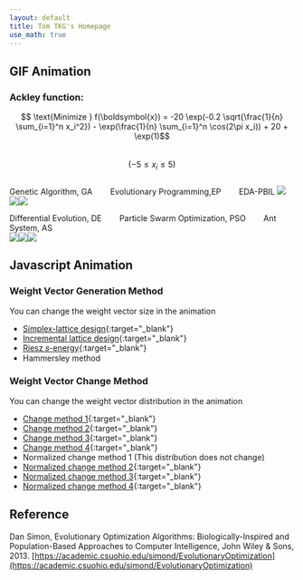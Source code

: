 ```yaml
---
layout: default
title: Tom TKG's Homepage
use_math: true
---
```


## GIF Animation
### Ackley function:
$$ \text{Minimize } f(\boldsymbol{x}) = -20 \exp(-0.2 \sqrt{\frac{1}{n} \sum_{i=1}^n x_i^2}) - \exp(\frac{1}{n} \sum_{i=1}^n \cos(2\pi x_i)) + 20 + \exp(1)$$  
$$(-5 \leq x_i \leq 5)$$  
Genetic Algorithm, GA&nbsp;&nbsp;&nbsp;&nbsp;&nbsp;&nbsp;&nbsp;&nbsp;Evolutionary Programming,EP&nbsp;&nbsp;&nbsp;&nbsp;&nbsp;&nbsp;&nbsp;&nbsp;EDA-PBIL
<a href="animation/AckleyGA.gif"><img src="animation/AckleyGA.gif"></a><a href="animation/AckleyEP.gif"><img src="animation/AckleyEP.gif"></a><a href="animation/AckleyPBIL.gif"><img src="animation/AckleyPBIL.gif"></a>

Differential Evolution, DE&nbsp;&nbsp;&nbsp;&nbsp;&nbsp;&nbsp;&nbsp;&nbsp;Particle Swarm Optimization, PSO&nbsp;&nbsp;&nbsp;&nbsp;&nbsp;&nbsp;&nbsp;&nbsp;Ant System, AS  
<a href="animation/AckleyDE.gif"><img src="animation/AckleyDE.gif"></a><a href="animation/AckleyPSO.gif"><img src="animation/AckleyPSO.gif"></a><a href="animation/AckleyAS.gif"><img src="animation/AckleyAS.gif"></a>

## Javascript Animation
### Weight Vector Generation Method
You can change the weight vector size in the animation
* [Simplex-lattice design](animation/SLD.html){:target="_blank"}
* [Incremental lattice design](animation/ILD.html){:target="_blank"}
* [Riesz 𝑠-energy](animation/Energy.html){:target="_blank"}
* Hammersley method

### Weight Vector Change Method
You can change the weight vector distribution in the animation
* [Change method 1](animation/Change1.html){:target="_blank"}
* [Change method 2](animation/Change2.html){:target="_blank"}
* [Change method 3](animation/Change3.html){:target="_blank"}
* [Change method 4](animation/Change4.html){:target="_blank"}
* Normalized change method 1 (This distribution does not change)
* [Normalized change method 2](animation/NChange2.html){:target="_blank"}
* [Normalized change method 3](animation/NChange3.html){:target="_blank"}
* [Normalized change method 4](animation/NChange4.html){:target="_blank"}

## Reference 
Dan Simon, Evolutionary Optimization Algorithms: Biologically-Inspired and Population-Based Approaches to Computer Intelligence, John Wiley & Sons, 2013.
[https://academic.csuohio.edu/simond/EvolutionaryOptimization](https://academic.csuohio.edu/simond/EvolutionaryOptimization)  